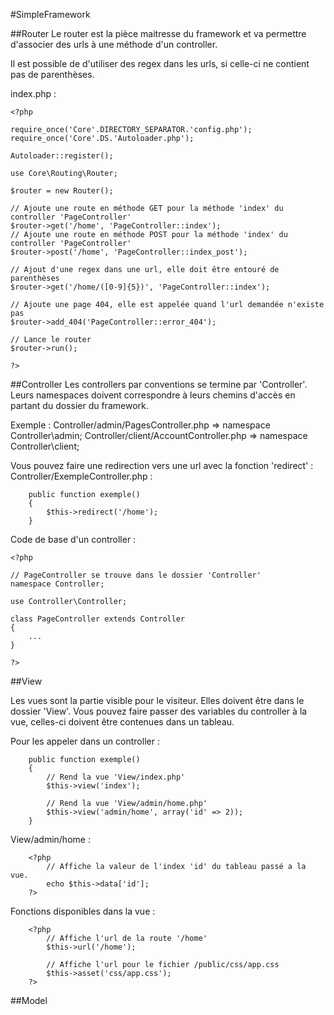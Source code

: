 #SimpleFramework

##Router
Le router est la pièce maitresse du framework et va permettre d'associer des urls à une méthode d'un controller.

Il est possible de d'utiliser des regex dans les urls, si celle-ci ne contient pas de parenthèses.

index.php :
```
<?php

require_once('Core'.DIRECTORY_SEPARATOR.'config.php');
require_once('Core'.DS.'Autoloader.php');

Autoloader::register();

use Core\Routing\Router;

$router = new Router();

// Ajoute une route en méthode GET pour la méthode 'index' du controller 'PageController'
$router->get('/home', 'PageController::index');
// Ajoute une route en méthode POST pour la méthode 'index' du controller 'PageController'
$router->post('/home', 'PageController::index_post');

// Ajout d'une regex dans une url, elle doit être entouré de parenthèses
$router->get('/home/([0-9]{5})', 'PageController::index');

// Ajoute une page 404, elle est appelée quand l'url demandée n'existe pas
$router->add_404('PageController::error_404');

// Lance le router
$router->run();

?>
```

##Controller
Les controllers par conventions se termine par 'Controller'.
Leurs namespaces doivent correspondre à leurs chemins d'accès en partant du dossier du framework.

Exemple :
Controller/admin/PagesController.php => namespace Controller\admin;
Controller/client/AccountController.php => namespace Controller\client;

Vous pouvez faire une redirection vers une url avec la fonction 'redirect' :
Controller/ExempleController.php :
```
	public function exemple()
	{
		$this->redirect('/home');
	}
```

Code de base d'un controller : 
```
<?php

// PageController se trouve dans le dossier 'Controller'
namespace Controller;

use Controller\Controller;

class PageController extends Controller
{
	...
}
 
?>
```

##View

Les vues sont la partie visible pour le visiteur. Elles doivent être dans le dossier 'View'.
Vous pouvez faire passer des variables du controller à la vue, celles-ci doivent être contenues dans un tableau.

Pour les appeler dans un controller :
```
	public function exemple()
	{
		// Rend la vue 'View/index.php'
		$this->view('index');

		// Rend la vue 'View/admin/home.php'
		$this->view('admin/home', array('id' => 2));
	}
```

View/admin/home :
```
	<?php
		// Affiche la valeur de l'index 'id' du tableau passé a la vue.
		echo $this->data['id'];
	?>
```

Fonctions disponibles dans la vue :
```
	<?php
		// Affiche l'url de la route '/home'
		$this->url('/home');

		// Affiche l'url pour le fichier /public/css/app.css
		$this->asset('css/app.css');
	?>
```

##Model